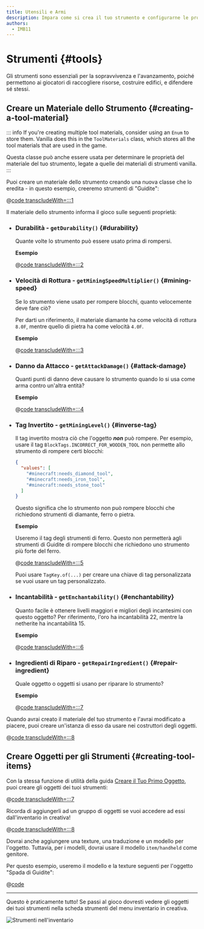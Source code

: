 ```yaml
---
title: Utensili e Armi
description: Impara come si crea il tuo strumento e configurarne le proprietà.
authors:
  - IMB11
---
```


# Strumenti {#tools}

Gli strumenti sono essenziali per la sopravvivenza e l'avanzamento, poiché permettono ai giocatori di raccogliere risorse, costruire edifici, e difendere sé stessi.

## Creare un Materiale dello Strumento {#creating-a-tool-material}

::: info
If you're creating multiple tool materials, consider using an `Enum` to store them. Vanilla does this in the `ToolMaterials` class, which stores all the tool materials that are used in the game.

Questa classe può anche essere usata per determinare le proprietà del materiale del tuo strumento, legate a quelle dei materiali di strumenti vanilla.
:::

Puoi creare un materiale dello strumento creando una nuova classe che lo eredita - in questo esempio, creeremo strumenti di "Guidite":

@[code transcludeWith=:::1](@/reference/latest/src/main/java/com/example/docs/item/tool/GuiditeMaterial.java)

Il materiale dello strumento informa il gioco sulle seguenti proprietà:

- ### Durabilità - `getDurability()` {#durability}

  Quante volte lo strumento può essere usato prima di rompersi.

  **Esempio**

  @[code transcludeWith=:::2](@/reference/latest/src/main/java/com/example/docs/item/tool/GuiditeMaterial.java)

- ### Velocità di Rottura - `getMiningSpeedMultiplier()` {#mining-speed}

  Se lo strumento viene usato per rompere blocchi, quanto velocemente deve fare ciò?

  Per darti un riferimento, il materiale diamante ha come velocità di rottura `8.0F`, mentre quello di pietra ha come velocità `4.0F`.

  **Esempio**

  @[code transcludeWith=:::3](@/reference/latest/src/main/java/com/example/docs/item/tool/GuiditeMaterial.java)

- ### Danno da Attacco - `getAttackDamage()` {#attack-damage}

  Quanti punti di danno deve causare lo strumento quando lo si usa come arma contro un'altra entità?

  **Esempio**

  @[code transcludeWith=:::4](@/reference/latest/src/main/java/com/example/docs/item/tool/GuiditeMaterial.java)

- ### Tag Invertito - `getMiningLevel()` {#inverse-tag}

  Il tag invertito mostra ciò che l'oggetto _**non**_ può rompere. Per esempio, usare il tag `BlockTags.INCORRECT_FOR_WOODEN_TOOL` non permette allo strumento di rompere certi blocchi:

  ```json
  {
    "values": [
      "#minecraft:needs_diamond_tool",
      "#minecraft:needs_iron_tool",
      "#minecraft:needs_stone_tool"
    ]
  }
  ```

  Questo significa che lo strumento non può rompere blocchi che richiedono strumenti di diamante, ferro o pietra.

  **Esempio**

  Useremo il tag degli strumenti di ferro. Questo non permetterà agli strumenti di Guidite di rompere blocchi che richiedono uno strumento più forte del ferro.

  @[code transcludeWith=:::5](@/reference/latest/src/main/java/com/example/docs/item/tool/GuiditeMaterial.java)

  Puoi usare `TagKey.of(...)` per creare una chiave di tag personalizzata se vuoi usare un tag personalizzato.

- ### Incantabilità - `getEnchantability()` {#enchantability}

  Quanto facile è ottenere livelli maggiori e migliori degli incantesimi con questo oggetto? Per riferimento, l'oro ha incantabilità 22, mentre la netherite ha incantabilità 15.

  **Esempio**

  @[code transcludeWith=:::6](@/reference/latest/src/main/java/com/example/docs/item/tool/GuiditeMaterial.java)

- ### Ingredienti di Riparo - `getRepairIngredient()` {#repair-ingredient}

  Quale oggetto o oggetti si usano per riparare lo strumento?

  **Esempio**

  @[code transcludeWith=:::7](@/reference/latest/src/main/java/com/example/docs/item/tool/GuiditeMaterial.java)

Quando avrai creato il materiale del tuo strumento e l'avrai modificato a piacere, puoi creare un'istanza di esso da usare nei costruttori degli oggetti.

@[code transcludeWith=:::8](@/reference/latest/src/main/java/com/example/docs/item/tool/GuiditeMaterial.java)

## Creare Oggetti per gli Strumenti {#creating-tool-items}

Con la stessa funzione di utilità della guida [Creare il Tuo Primo Oggetto](./first-item), puoi creare gli oggetti dei tuoi strumenti:

@[code transcludeWith=:::7](@/reference/latest/src/main/java/com/example/docs/item/ModItems.java)

Ricorda di aggiungerli ad un gruppo di oggetti se vuoi accedere ad essi dall'inventario in creativa!

@[code transcludeWith=:::8](@/reference/latest/src/main/java/com/example/docs/item/ModItems.java)

Dovrai anche aggiungere una texture, una traduzione e un modello per l'oggetto. Tuttavia, per i modelli, dovrai usare il modello `item/handheld` come genitore.

Per questo esempio, useremo il modello e la texture seguenti per l'oggetto "Spada di Guidite":

@[code](@/reference/latest/src/main/resources/assets/fabric-docs-reference/models/item/guidite_sword.json)

<DownloadEntry type="Texture" visualURL="/assets/develop/items/tools_0.png" downloadURL="/assets/develop/items/tools_0_small.png" />

---

Questo è praticamente tutto! Se passi al gioco dovresti vedere gli oggetti dei tuoi strumenti nella scheda strumenti del menu inventario in creativa.

![Strumenti nell'inventario](/assets/develop/items/tools_1.png)
